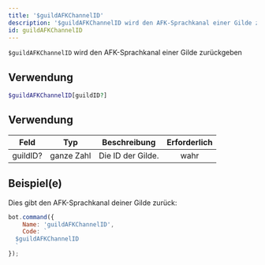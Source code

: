 ```yaml
---
title: '$guildAFKChannelID'
description: '$guildAFKChannelID wird den AFK-Sprachkanal einer Gilde zurückgeben.'
id: guildAFKChannelID
---
```


`$guildAFKChannelID` wird den AFK-Sprachkanal einer Gilde zurückgeben

## Verwendung

```php
$guildAFKChannelID[guildID?]
```

## Verwendung

| Feld     | Typ        | Beschreibung      | Erforderlich |
| -------- | ---------- | ----------------- |:------------:|
| guildID? | ganze Zahl | Die ID der Gilde. |     wahr     |

## Beispiel(e)

Dies gibt den AFK-Sprachkanal deiner Gilde zurück:

```javascript
bot.command({
    Name: 'guildAFKChannelID',
    Code: `
  $guildAFKChannelID
  `
});
```

